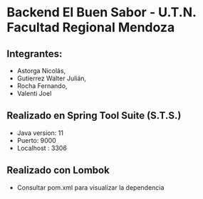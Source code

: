 # Backend El Buen Sabor - U.T.N. Facultad Regional Mendoza

## Integrantes:
* Astorga Nicolás,
* Gutierrez Walter Julián,
* Rocha Fernando,
* Valenti Joel

## Realizado en Spring Tool Suite (S.T.S.) 
* Java version: 11
* Puerto: 9000
* Localhost : 3306

## Realizado con Lombok
* Consultar pom.xml para visualizar la dependencia
